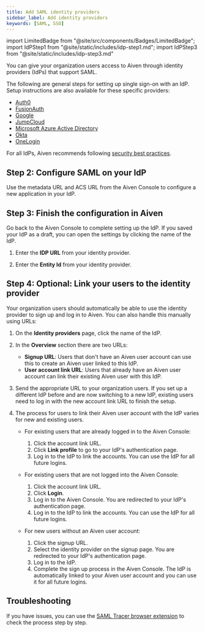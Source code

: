 ```yaml
---
title: Add SAML identity providers
sidebar_label: Add identity providers
keywords: [SAML, SSO]
---
```

<!-- vale off -->
import LimitedBadge from "@site/src/components/Badges/LimitedBadge";
import IdPStep1 from "@site/static/includes/idp-step1.md";
import IdPStep3 from "@site/static/includes/idp-step3.md"

<!-- vale on -->

You can give your organization users access to Aiven through identity providers (IdPs) that support SAML.

The following are general steps for setting up single sign-on with an IdP. Setup
instructions are also available for these specific providers:

-   [Auth0](/docs/platform/howto/saml/add-auth0-idp)
-   [FusionAuth](/docs/platform/howto/saml/add-fusionauth-idp)
-   [Google](/docs/platform/howto/saml/add-google-idp)
-   [JumpCloud](/docs/platform/howto/saml/add-jumpcloud-idp)
-   [Microsoft Azure Active Directory](/docs/platform/howto/saml/add-azure-idp)
-   [Okta](/docs/platform/howto/saml/add-okta-idp)
-   [OneLogin](/docs/platform/howto/saml/add-onelogin-idp)

For all IdPs, Aiven recommends following [security best practices](/docs/platform/howto/list-identity-providers).

<IdPStep1/>

## Step 2: Configure SAML on your IdP

Use the metadata URL and ACS URL from the Aiven Console to configure a
new application in your IdP.

## Step 3: Finish the configuration in Aiven

Go back to the Aiven Console to complete setting up the IdP. If you saved your IdP as a
draft, you can open the settings by clicking the name of the IdP.

1. Enter the **IDP URL** from your identity provider.

1. Enter the **Entity Id** from your identity provider.

<IdPStep3/>

## Step 4: Optional: Link your users to the identity provider

Your organization users should automatically be able to use the identity
provider to sign up and log in to Aiven. You can also handle this
manually using URLs:

1. On the **Identity providers** page, click the name of the IdP.

1. In the **Overview** section there are two URLs:
    -   **Signup URL**: Users that don't have an Aiven user account can
        use this to create an Aiven user linked to this IdP.
    -   **User account link URL**: Users that already have an Aiven user
        account can link their existing Aiven user with this IdP.

1. Send the appropriate URL to your organization users. If you set up a
    different IdP before and are now switching to a new IdP, existing
    users need to log in with the new account link URL to finish the
    setup.

1. The process for users to link their Aiven user account with the IdP varies for new and
   existing users.

   -   For existing users that are already logged in to the Aiven Console:
       1. Click the account link URL.
       1. Click **Link profile** to go to your IdP's authentication page.
       1. Log in to the IdP to link the accounts. You can use the IdP
          for all future logins.

   -   For existing users that are not logged into the Aiven Console:
       1. Click the account link URL.
       1. Click **Login**.
       1. Log in to the Aiven Console. You are redirected to your IdP's authentication page.
       1. Log in to the IdP to link the accounts. You can use the IdP for all future logins.

   -   For new users without an Aiven user account:
       1. Click the signup URL.
       1. Select the identity provider on the signup page. You are redirected to your
          IdP's authentication page.
       1. Log in to the IdP.
       1. Complete the sign up process in the Aiven Console. The IdP is automatically linked
          to your Aiven user account and you can use it for all future logins.

## Troubleshooting

If you have issues, you can use the [SAML Tracer browser
extension](https://addons.mozilla.org/firefox/addon/saml-tracer/) to
check the process step by step.
